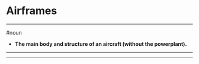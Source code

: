 # Airframes
---
#noun
- **The main body and structure of an aircraft (without the powerplant).**
---
---
